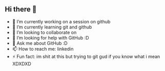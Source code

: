 ## Hi there 👋

- 🔭 I’m currently working on a session on github
- 🌱 I’m currently learning git and github
- 👯 I’m looking to collaborate on 
- 🤔 I’m looking for help with GitHub :D
- 💬 Ask me about GitHub :D
- 📫 How to reach me: linkedin
- ⚡ Fun fact: im shit at this but trying to git gud if you know what i mean XDXDXD